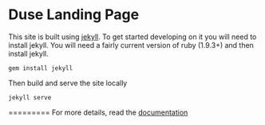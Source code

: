Duse Landing Page
=================

This site is built using [jekyll](http://jekyllrb.com/). To get started
developing on it you will need to install jekyll. You will need a fairly
current version of ruby (1.9.3+) and then install jekyll.

	gem install jekyll

Then build and serve the site locally

	jekyll serve

=========
For more details, read the [documentation](http://jekyllrb.com/)
